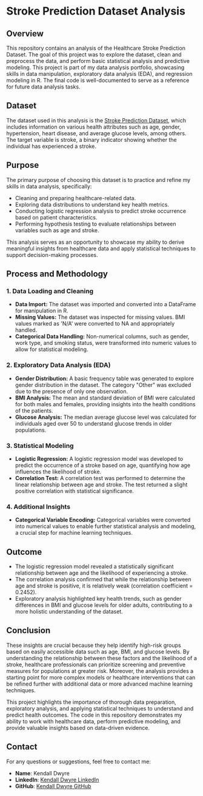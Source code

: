 # Stroke Prediction Dataset Analysis

## Overview
This repository contains an analysis of the Healthcare Stroke Prediction Dataset. The goal of this project was to explore the dataset, clean and preprocess the data, and perform basic statistical analysis and predictive modeling. This project is part of my data analysis portfolio, showcasing skills in data manipulation, exploratory data analysis (EDA), and regression modeling in R. The final code is well-documented to serve as a reference for future data analysis tasks.

## Dataset
The dataset used in this analysis is the [Stroke Prediction Dataset](https://www.kaggle.com/datasets/fedesoriano/stroke-prediction-dataset), which includes information on various health attributes such as age, gender, hypertension, heart disease, and average glucose levels, among others. The target variable is stroke, a binary indicator showing whether the individual has experienced a stroke.

## Purpose
The primary purpose of choosing this dataset is to practice and refine my skills in data analysis, specifically:
* Cleaning and preparing healthcare-related data.
* Exploring data distributions to understand key health metrics.
* Conducting logistic regression analysis to predict stroke occurrence based on patient characteristics.
* Performing hypothesis testing to evaluate relationships between variables such as age and stroke.

This analysis serves as an opportunity to showcase my ability to derive meaningful insights from healthcare data and apply statistical techniques to support decision-making processes.

## Process and Methodology
### 1. Data Loading and Cleaning
- **Data Import:** The dataset was imported and converted into a DataFrame for manipulation in R.
- **Missing Values:** The dataset was inspected for missing values. BMI values marked as 'N/A' were converted to NA and appropriately handled.
- **Categorical Data Handling:** Non-numerical columns, such as gender, work type, and smoking status, were transformed into numeric values to allow for statistical modeling.

### 2. Exploratory Data Analysis (EDA)
- **Gender Distribution:** A basic frequency table was generated to explore gender distribution in the dataset. The category "Other" was excluded due to the presence of only one observation.
- **BMI Analysis:** The mean and standard deviation of BMI were calculated for both males and females, providing insights into the health conditions of the patients.
- **Glucose Analysis:** The median average glucose level was calculated for individuals aged over 50 to understand glucose trends in older populations.

### 3. Statistical Modeling
- **Logistic Regression:** A logistic regression model was developed to predict the occurrence of a stroke based on age, quantifying how age influences the likelihood of stroke.
- **Correlation Test:** A correlation test was performed to determine the linear relationship between age and stroke. The test returned a slight positive correlation with statistical significance.

### 4. Additional Insights
- **Categorical Variable Encoding:** Categorical variables were converted into numerical values to enable further statistical analysis and modeling, a crucial step for machine learning techniques.

## Outcome
- The logistic regression model revealed a statistically significant relationship between age and the likelihood of experiencing a stroke.
- The correlation analysis confirmed that while the relationship between age and stroke is positive, it is relatively weak (correlation coefficient = 0.2452).
- Exploratory analysis highlighted key health trends, such as gender differences in BMI and glucose levels for older adults, contributing to a more holistic understanding of the dataset.

## Conclusion

These insights are crucial because they help identify high-risk groups based on easily accessible data such as age, BMI, and glucose levels. By understanding the relationship between these factors and the likelihood of a stroke, healthcare professionals can prioritize screening and preventive measures for populations at greater risk. Moreover, the analysis provides a starting point for more complex models or healthcare interventions that can be refined further with additional data or more advanced machine learning techniques.

This project highlights the importance of thorough data preparation, exploratory analysis, and applying statistical techniques to understand and predict health outcomes. The code in this repository demonstrates my ability to work with healthcare data, perform predictive modeling, and provide valuable insights based on data-driven evidence.

## Contact

For any questions or suggestions, feel free to contact me:
- **Name**: Kendall Dwyre
- **LinkedIn**: [Kendall Dwyre LinkedIn](https://www.linkedin.com/in/kendall-dwyre/)
- **GitHub**: [Kendall Dwyre GitHub](https://github.com/kendall-dwyre/)
